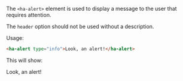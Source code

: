 The `<ha-alert>` element is used to display a message to the user that requires attention.

The `header` option should not be used without a description.


Usage:

```html
<ha-alert type="info">Look, an alert!</ha-alert>
```

This will show:

<ha-alert type="info">Look, an alert!</ha-alert>
